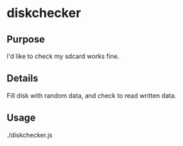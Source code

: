 # diskchecker

## Purpose

I'd like to check my sdcard works fine.

## Details

Fill disk with random data, and check to read written data.

## Usage

./diskchecker.js <target dir>
